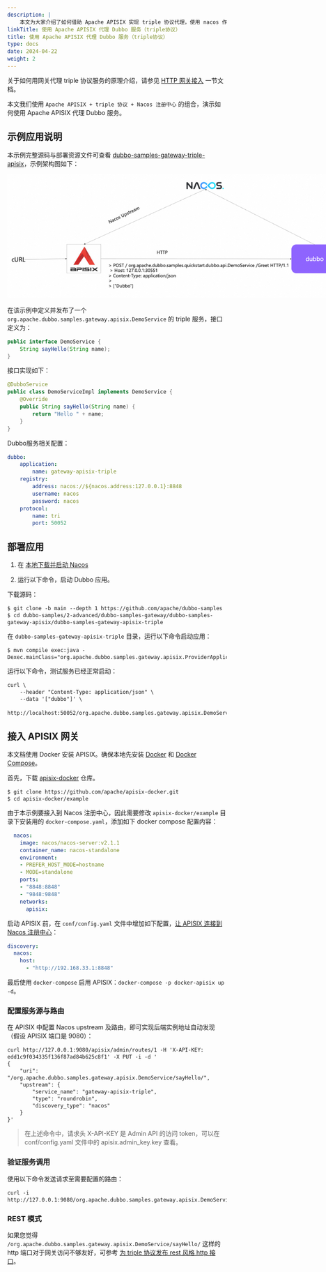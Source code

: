 ```yaml
---
description: |
    本文为大家介绍了如何借助 Apache APISIX 实现 triple 协议代理，使用 nacos 作为注册中心。
linkTitle: 使用 Apache APISIX 代理 Dubbo 服务（triple协议）
title: 使用 Apache APISIX 代理 Dubbo 服务（triple协议）
type: docs
date: 2024-04-22
weight: 2
---
```


关于如何用网关代理 triple 协议服务的原理介绍，请参见 [HTTP 网关接入](/en/overview/mannual/java-sdk/tasks/gateway/triple/) 一节文档。

本文我们使用 `Apache APISIX + triple 协议 + Nacos 注册中心` 的组合，演示如何使用 Apache APISIX 代理 Dubbo 服务。

## 示例应用说明

本示例完整源码与部署资源文件可查看 [dubbo-samples-gateway-triple-apisix](https://github.com/apache/dubbo-samples/tree/master/2-advanced/dubbo-samples-gateway/dubbo-samples-gateway-apisix/dubbo-samples-gateway-apisix-triple)，示例架构图如下：

<img style="max-width:800px;height:auto;" src="/imgs/v3/tasks/gateway/apisix-nacos-dubbo.png"/>

在该示例中定义并发布了一个 `org.apache.dubbo.samples.gateway.apisix.DemoService` 的 triple 服务，接口定义为：

```java
public interface DemoService {
	String sayHello(String name);
}
```

接口实现如下：

```java
@DubboService
public class DemoServiceImpl implements DemoService {
    @Override
    public String sayHello(String name) {
        return "Hello " + name;
    }
}
```

Dubbo服务相关配置：

```yaml
dubbo:
    application:
        name: gateway-apisix-triple
    registry:
        address: nacos://${nacos.address:127.0.0.1}:8848
        username: nacos
        password: nacos
    protocol:
        name: tri
        port: 50052
```

## 部署应用

1. 在 [本地下载并启动 Nacos](/en/overview/reference/integrations/nacos/#本地下载)

2. 运行以下命令，启动 Dubbo 应用。

下载源码：

```shell
$ git clone -b main --depth 1 https://github.com/apache/dubbo-samples
$ cd dubbo-samples/2-advanced/dubbo-samples-gateway/dubbo-samples-gateway-apisix/dubbo-samples-gateway-apisix-triple
```

在 `dubbo-samples-gateway-apisix-triple` 目录，运行以下命令启动应用：

```shell
$ mvn compile exec:java -Dexec.mainClass="org.apache.dubbo.samples.gateway.apisix.ProviderApplication"
```

运行以下命令，测试服务已经正常启动：

```shell
curl \
    --header "Content-Type: application/json" \
    --data '["dubbo"]' \
    http://localhost:50052/org.apache.dubbo.samples.gateway.apisix.DemoService/sayHello/
```

## 接入 APISIX 网关

本文档使用 Docker 安装 APISIX。确保本地先安装 [Docker](https://www.docker.com/) 和 [Docker Compose](https://docs.docker.com/compose/)。

首先，下载 [apisix-docker](https://github.com/apache/apisix-docker) 仓库。

```shell
$ git clone https://github.com/apache/apisix-docker.git
$ cd apisix-docker/example
```

由于本示例要接入到 Nacos 注册中心，因此需要修改 `apisix-docker/example` 目录下安装用的 `docker-compose.yaml`，添加如下 docker compose 配置内容：

```yaml
  nacos:
    image: nacos/nacos-server:v2.1.1
    container_name: nacos-standalone
    environment:
    - PREFER_HOST_MODE=hostname
    - MODE=standalone
    ports:
    - "8848:8848"
    - "9848:9848"
    networks:
      apisix:
```

启动 APISIX 前，在 `conf/config.yaml` 文件中增加如下配置，[让 APISIX 连接到 Nacos 注册中心](https://apisix.apache.org/docs/apisix/discovery/nacos/#service-discovery-via-nacos)：

```yaml
discovery:
  nacos:
    host:
      - "http://192.168.33.1:8848"
```

最后使用 `docker-compose` 启用 APISIX：`docker-compose -p docker-apisix up -d`。

### 配置服务源与路由

在 APISIX 中配置 Nacos upstream 及路由，即可实现后端实例地址自动发现（假设 APISIX 端口是 9080）：

```shell
curl http://127.0.0.1:9080/apisix/admin/routes/1 -H 'X-API-KEY: edd1c9f034335f136f87ad84b625c8f1' -X PUT -i -d '
{
    "uri": "/org.apache.dubbo.samples.gateway.apisix.DemoService/sayHello/",
    "upstream": {
        "service_name": "gateway-apisix-triple",
        "type": "roundrobin",
        "discovery_type": "nacos"
    }
}'
```

> 在上述命令中，请求头 X-API-KEY 是 Admin API 的访问 token，可以在 conf/config.yaml 文件中的 apisix.admin_key.key 查看。

### 验证服务调用

使用以下命令发送请求至需要配置的路由：

```shell
curl -i http://127.0.0.1:9080/org.apache.dubbo.samples.gateway.apisix.DemoService/sayHello/
```

### REST 模式

如果您觉得 `/org.apache.dubbo.samples.gateway.apisix.DemoService/sayHello/` 这样的 http 端口对于网关访问不够友好，可参考 [为 triple 协议发布 rest 风格 http 接口](/en/overview/mannual/java-sdk/tasks/gateway/triple/#rest-风格接口)。




